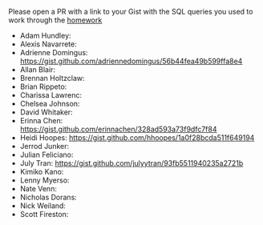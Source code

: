 Please open a PR with a link to your Gist with the SQL queries you used to work through the [homework](https://github.com/turingschool/lesson_plans/blob/master/ruby_03-professional_rails_applications/intermediate_sql.md)

* Adam Hundley:
* Alexis Navarrete:
* Adrienne Domingus: https://gist.github.com/adriennedomingus/56b44fea49b599ffa8e4
* Allan Blair:
* Brennan Holtzclaw:
* Brian Rippeto:
* Charissa Lawrenc:
* Chelsea Johnson:
* David Whitaker:
* Erinna Chen: https://gist.github.com/erinnachen/328ad593a73f9dfc7f84
* Heidi Hoopes: https://gist.github.com/hhoopes/1a0f28bcda511f649194
* Jerrod Junker:
* Julian Feliciano:
* July Tran: https://gist.github.com/julyytran/93fb5511940235a2721b
* Kimiko Kano:
* Lenny Myerso:
* Nate Venn:
* Nicholas Dorans:
* Nick Weiland:
* Scott Fireston:
